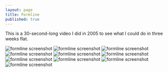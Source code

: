 ```yaml
---
layout: page
title: Formline
published: true
---
```


<style>
  .post-content > p > a > img {
    margin-bottom: 20px;
    width: 100%;
  }
</style>

This is a 30-second-long video I did in 2005 to see what I could do in three weeks flat.

![formline screenshot](../img/formline/vlcsnap-2024-02-16-15h47m58s477.png)
![formline screenshot](../img/formline/vlcsnap-2024-02-16-15h48m16s128.png)
![formline screenshot](../img/formline/vlcsnap-2024-02-16-15h48m39s169.png)
![formline screenshot](../img/formline/vlcsnap-2024-02-16-15h48m45s170.png)
![formline screenshot](../img/formline/vlcsnap-2024-02-16-15h48m55s063.png)
![formline screenshot](../img/formline/vlcsnap-2024-02-16-15h49m05s036.png)
![formline screenshot](../img/formline/vlcsnap-2024-02-16-15h49m09s511.png)
![formline screenshot](../img/formline/vlcsnap-2024-02-16-15h49m20s186.png)
![formline screenshot](../img/formline/vlcsnap-2024-02-16-15h49m33s874.png)
![formline screenshot](../img/formline/vlcsnap-2024-02-16-15h49m57s700.png)
